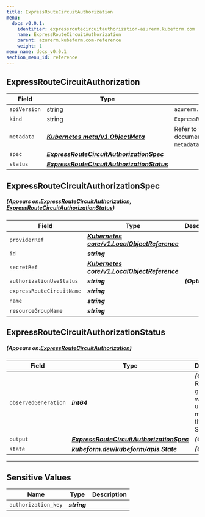 ```yaml
---
title: ExpressRouteCircuitAuthorization
menu:
  docs_v0.0.1:
    identifier: expressroutecircuitauthorization-azurerm.kubeform.com
    name: ExpressRouteCircuitAuthorization
    parent: azurerm.kubeform.com-reference
    weight: 1
menu_name: docs_v0.0.1
section_menu_id: reference
---
```


## ExpressRouteCircuitAuthorization
| Field | Type | Description |
| ------ | ----- | ----------- |
| `apiVersion` | string | `azurerm.kubeform.com/v1alpha1` |
|    `kind` | string | `ExpressRouteCircuitAuthorization` |
| `metadata` | ***[Kubernetes meta/v1.ObjectMeta](https://kubernetes.io/docs/reference/generated/kubernetes-api/v1.13/#objectmeta-v1-meta)***|Refer to the Kubernetes API documentation for the fields of the `metadata` field.|
| `spec` | ***[ExpressRouteCircuitAuthorizationSpec](#ExpressRouteCircuitAuthorizationSpec)***||
| `status` | ***[ExpressRouteCircuitAuthorizationStatus](#ExpressRouteCircuitAuthorizationStatus)***||
## ExpressRouteCircuitAuthorizationSpec
##### (Appears on:[ExpressRouteCircuitAuthorization](#ExpressRouteCircuitAuthorization), [ExpressRouteCircuitAuthorizationStatus](#ExpressRouteCircuitAuthorizationStatus))
| Field | Type | Description |
| ------ | ----- | ----------- |
| `providerRef` | ***[Kubernetes core/v1.LocalObjectReference](https://kubernetes.io/docs/reference/generated/kubernetes-api/v1.13/#localobjectreference-v1-core)***||
| `id` | ***string***||
| `secretRef` | ***[Kubernetes core/v1.LocalObjectReference](https://kubernetes.io/docs/reference/generated/kubernetes-api/v1.13/#localobjectreference-v1-core)***||
| `authorizationUseStatus` | ***string***| ***(Optional)*** |
| `expressRouteCircuitName` | ***string***||
| `name` | ***string***||
| `resourceGroupName` | ***string***||
## ExpressRouteCircuitAuthorizationStatus
##### (Appears on:[ExpressRouteCircuitAuthorization](#ExpressRouteCircuitAuthorization))
| Field | Type | Description |
| ------ | ----- | ----------- |
| `observedGeneration` | ***int64***| ***(Optional)*** Resource generation, which is updated on mutation by the API Server.|
| `output` | ***[ExpressRouteCircuitAuthorizationSpec](#ExpressRouteCircuitAuthorizationSpec)***| ***(Optional)*** |
| `state` | ***kubeform.dev/kubeform/apis.State***| ***(Optional)*** |
---
## Sensitive Values
| Name | Type | Description |
|------|------|-------------|
| `authorization_key` | ***string*** ||
